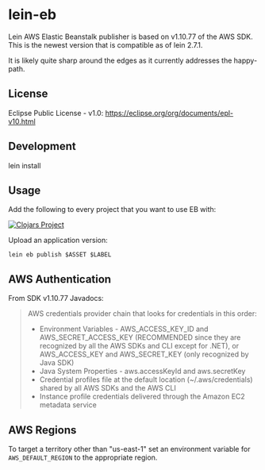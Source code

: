 # lein-eb
Lein AWS Elastic Beanstalk publisher is based on v1.10.77 of the AWS SDK. This is the newest version that is compatible as of lein 2.7.1.

It is likely quite sharp around the edges as it currently addresses the happy-path.

## License
Eclipse Public License - v1.0: <https://eclipse.org/org/documents/epl-v10.html>

## Development
lein install

## Usage

Add the following to every project that you want to use EB with:

[![Clojars Project](https://img.shields.io/clojars/v/lein-eb.svg)](https://clojars.org/lein-eb)

Upload an application version:

`lein eb publish $ASSET $LABEL`

## AWS Authentication

From SDK v1.10.77 Javadocs:

> AWS credentials provider chain that looks for credentials in this order:
>
> * Environment Variables - AWS_ACCESS_KEY_ID and AWS_SECRET_ACCESS_KEY (RECOMMENDED since they are recognized by all the AWS SDKs and CLI except for .NET), or AWS_ACCESS_KEY and AWS_SECRET_KEY (only recognized by Java SDK)
> * Java System Properties - aws.accessKeyId and aws.secretKey
> * Credential profiles file at the default location (~/.aws/credentials) shared by all AWS SDKs and the AWS CLI
> * Instance profile credentials delivered through the Amazon EC2 metadata service
>

## AWS Regions

To target a territory other than "us-east-1" set an environment variable for `AWS_DEFAULT_REGION` to the appropriate region.
